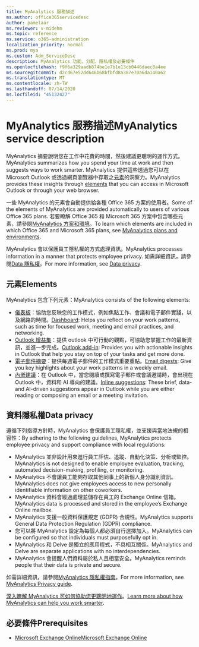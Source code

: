 ```yaml
---
title: MyAnalytics 服務描述
ms.author: office365servicedesc
author: pamelaar
ms.reviewer: v-midehm
ms.topic: reference
ms.service: o365-administration
localization_priority: normal
ms.prod: mya
ms.custom: Adm_ServiceDesc
description: MyAnalytics 功能、分配、隱私權及必要條件
ms.openlocfilehash: f9f6a329aadb874be1e7b1e13cb0446daec8a4ee
ms.sourcegitcommit: d2cd67e52dd646b68bfbfd8a387e70a6da140a62
ms.translationtype: MT
ms.contentlocale: zh-TW
ms.lasthandoff: 07/14/2020
ms.locfileid: "45132427"
---
```

# <a name="myanalytics-service-description"></a><span data-ttu-id="ae9ec-103">MyAnalytics 服務描述</span><span class="sxs-lookup"><span data-stu-id="ae9ec-103">MyAnalytics service description</span></span>

<span data-ttu-id="ae9ec-104">MyAnalytics 摘要說明您在工作中花費的時間，然後建議更聰明的運作方式。</span><span class="sxs-lookup"><span data-stu-id="ae9ec-104">MyAnalytics summarizes how you spend your time at work and then suggests ways to work smarter.</span></span> <span data-ttu-id="ae9ec-105">MyAnalytics 提供這些透過您可以在 Microsoft Outlook 或透過網頁瀏覽器中存取之[元素](#elements)的洞察力。</span><span class="sxs-lookup"><span data-stu-id="ae9ec-105">MyAnalytics provides these insights through [elements](#elements) that you can access in Microsoft Outlook or through your web browser.</span></span>

<span data-ttu-id="ae9ec-106">一些 MyAnalytics 的元素會自動提供給各種 Office 365 方案的使用者。</span><span class="sxs-lookup"><span data-stu-id="ae9ec-106">Some of the elements of MyAnalytics are provided automatically to users of various Office 365 plans.</span></span> <span data-ttu-id="ae9ec-107">若要瞭解 Office 365 和 Microsoft 365 方案中包含哪些元素，請參閱[MyAnalytics 方案和環境](https://docs.microsoft.com/workplace-analytics/myanalytics/overview/plans-environments)。</span><span class="sxs-lookup"><span data-stu-id="ae9ec-107">To learn which elements are included in which Office 365 and Microsoft 365 plans, see [MyAnalytics plans and environments](https://docs.microsoft.com/workplace-analytics/myanalytics/overview/plans-environments).</span></span>  

<span data-ttu-id="ae9ec-108">MyAnalytics 會以保護員工隱私權的方式處理資訊。</span><span class="sxs-lookup"><span data-stu-id="ae9ec-108">MyAnalytics processes information in a manner that protects employee privacy.</span></span> <span data-ttu-id="ae9ec-109">如需詳細資訊，請參閱[Data 隱私權](#data-privacy)。</span><span class="sxs-lookup"><span data-stu-id="ae9ec-109">For more information, see [Data privacy](#data-privacy).</span></span>

## <a name="elements"></a><span data-ttu-id="ae9ec-110">元素</span><span class="sxs-lookup"><span data-stu-id="ae9ec-110">Elements</span></span>

<span data-ttu-id="ae9ec-111">MyAnalytics 包含下列元素：</span><span class="sxs-lookup"><span data-stu-id="ae9ec-111">MyAnalytics consists of the following elements:</span></span>

* <span data-ttu-id="ae9ec-112">[儀表板](https://docs.microsoft.com/workplace-analytics/myanalytics/use/dashboard-2)：協助您反映您的工作模式，例如焦點工作、會議和電子郵件實踐，以及網路的時間。</span><span class="sxs-lookup"><span data-stu-id="ae9ec-112">[Dashboard](https://docs.microsoft.com/workplace-analytics/myanalytics/use/dashboard-2): Helps you reflect on your work patterns, such as time for focused work, meeting and email practices, and networking.</span></span>
* <span data-ttu-id="ae9ec-113">[Outlook 增益集](https://docs.microsoft.com/workplace-analytics/myanalytics/use/add-in)：提供 outlook 中可行動的觀點，可協助您掌握工作的最新資訊，並進一步完成。</span><span class="sxs-lookup"><span data-stu-id="ae9ec-113">[Outlook add-in](https://docs.microsoft.com/workplace-analytics/myanalytics/use/add-in): Provides you with actionable insights in Outlook that help you stay on top of your tasks and get more done.</span></span>
* <span data-ttu-id="ae9ec-114">[電子郵件摘要](https://docs.microsoft.com/workplace-analytics/myanalytics/use/email-digest-2)：提供每週電子郵件的工作模式重要重點。</span><span class="sxs-lookup"><span data-stu-id="ae9ec-114">[Email digests](https://docs.microsoft.com/workplace-analytics/myanalytics/use/email-digest-2): Give you key highlights about your work patterns in a weekly email.</span></span>
* <span data-ttu-id="ae9ec-115">[內嵌建議](https://docs.microsoft.com/workplace-analytics/myanalytics/use/mya-notifications)：在 Outlook 中，當您閱讀或撰寫電子郵件或會議邀請時，會出現在 Outlook 中，資料和 AI 導向的建議。</span><span class="sxs-lookup"><span data-stu-id="ae9ec-115">[Inline suggestions](https://docs.microsoft.com/workplace-analytics/myanalytics/use/mya-notifications): These brief, data- and AI-driven suggestions appear in Outlook while you are either reading or composing an email or a meeting invitation.</span></span>

## <a name="data-privacy"></a><span data-ttu-id="ae9ec-116">資料隱私權</span><span class="sxs-lookup"><span data-stu-id="ae9ec-116">Data privacy</span></span>

<span data-ttu-id="ae9ec-117">遵循下列指導方針時，MyAnalytics 會保護員工隱私權，並支援與當地法規的相容性：</span><span class="sxs-lookup"><span data-stu-id="ae9ec-117">By adhering to the following guidelines, MyAnalytics protects employee privacy and support compliance with local regulations:</span></span>

* <span data-ttu-id="ae9ec-118">MyAnalytics 並非設計用來進行員工評估、追蹤、自動化決策、分析或監控。</span><span class="sxs-lookup"><span data-stu-id="ae9ec-118">MyAnalytics is not designed to enable employee evaluation, tracking, automated decision-making, profiling, or monitoring.</span></span>
* <span data-ttu-id="ae9ec-119">MyAnalytics 不會讓員工能夠存取其他同事上的新個人身分識別資訊。</span><span class="sxs-lookup"><span data-stu-id="ae9ec-119">MyAnalytics does not give employees access to new personally identifiable information on other coworkers.</span></span>
* <span data-ttu-id="ae9ec-120">MyAnalytics 資料會經過處理並儲存在員工的 Exchange Online 信箱。</span><span class="sxs-lookup"><span data-stu-id="ae9ec-120">MyAnalytics data is processed and stored in the employee’s Exchange Online mailbox.</span></span>
* <span data-ttu-id="ae9ec-121">MyAnalytics 支援一般資料保護規定 (GDPR) 合規性。</span><span class="sxs-lookup"><span data-stu-id="ae9ec-121">MyAnalytics supports General Data Protection Regulation (GDPR) compliance.</span></span>
* <span data-ttu-id="ae9ec-122">您可以將 MyAnalytics 設定為每個人都必須自行選擇加入。</span><span class="sxs-lookup"><span data-stu-id="ae9ec-122">MyAnalytics can be configured so that individuals must purposefully opt in.</span></span>
* <span data-ttu-id="ae9ec-123">MyAnalytics 和 Delve 是獨立的應用程式，不具相互關係。</span><span class="sxs-lookup"><span data-stu-id="ae9ec-123">MyAnalytics and Delve are separate applications with no interdependencies.</span></span>
* <span data-ttu-id="ae9ec-124">MyAnalytics 會提醒人們資料屬於私人且相當安全。</span><span class="sxs-lookup"><span data-stu-id="ae9ec-124">MyAnalytics reminds people that their data is private and secure.</span></span>

<span data-ttu-id="ae9ec-125">如需詳細資訊，請參閱[MyAnalytics 隱私權指南](https://docs.microsoft.com/workplace-analytics/myanalytics/overview/privacy-guide)。</span><span class="sxs-lookup"><span data-stu-id="ae9ec-125">For more information, see [MyAnalytics Privacy guide](https://docs.microsoft.com/workplace-analytics/myanalytics/overview/privacy-guide).</span></span>

<span data-ttu-id="ae9ec-126">[深入瞭解 MyAnalytics 可如何協助您更聰明地運作](https://products.office.com/business/myanalytics-personal-analytics)。</span><span class="sxs-lookup"><span data-stu-id="ae9ec-126">[Learn more about how MyAnalytics can help you work smarter](https://products.office.com/business/myanalytics-personal-analytics).</span></span>

## <a name="prerequisites"></a><span data-ttu-id="ae9ec-127">必要條件</span><span class="sxs-lookup"><span data-stu-id="ae9ec-127">Prerequisites</span></span>

* [<span data-ttu-id="ae9ec-128">Microsoft Exchange Online</span><span class="sxs-lookup"><span data-stu-id="ae9ec-128">Microsoft Exchange Online</span></span>](https://docs.microsoft.com/office365/servicedescriptions/exchange-online-service-description/exchange-online-service-description)
